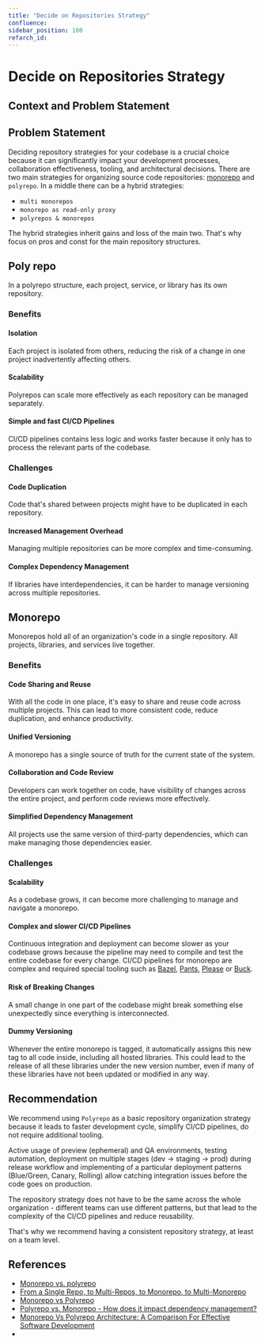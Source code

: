 ```yaml
---
title: "Decide on Repositories Strategy"
confluence:
sidebar_position: 100
refarch_id:
---
```


# Decide on Repositories Strategy

## Context and Problem Statement

## Problem Statement
Deciding repository strategies for your codebase is a crucial choice because it can significantly
impact your development processes, collaboration effectiveness, tooling, and architectural decisions.
There are two main strategies for organizing source code repositories:
[monorepo](https://en.wikipedia.org/wiki/Monorepo) and `polyrepo`.
In a middle there can be a hybrid strategies:
* `multi monorepos`
* `monorepo as read-only proxy`
* `polyrepos & monorepos`

The hybrid strategies inherit gains and loss of the main two.
That's why focus on pros and const for the main repository structures.

## Poly repo

In a polyrepo structure, each project, service, or library has its own repository.

### Benefits

#### Isolation

Each project is isolated from others, reducing the risk of a change in one project inadvertently affecting others.

#### Scalability

Polyrepos can scale more effectively as each repository can be managed separately.

#### Simple and fast CI/CD Pipelines

CI/CD pipelines contains less logic and works faster because it only has to process the relevant parts of the codebase.

### Challenges

#### Code Duplication

Code that's shared between projects might have to be duplicated in each repository.

#### Increased Management Overhead
Managing multiple repositories can be more complex and time-consuming.

#### Complex Dependency Management
If libraries have interdependencies, it can be harder to manage versioning across multiple repositories.


## Monorepo

Monorepos hold all of an organization's code in a single repository. All projects, libraries, and services
live together.

### Benefits

#### Code Sharing and Reuse

With all the code in one place, it's easy to share and reuse code across multiple projects.
This can lead to more consistent code, reduce duplication, and enhance productivity.

#### Unified Versioning
A monorepo has a single source of truth for the current state of the system.

#### Collaboration and Code Review
Developers can work together on code, have visibility of changes across the entire project, and
perform code reviews more effectively.

#### Simplified Dependency Management
All projects use the same version of third-party dependencies, which can make managing those dependencies easier.

### Challenges

#### Scalability
As a codebase grows, it can become more challenging to manage and navigate a monorepo.

#### Complex and slower CI/CD Pipelines
Continuous integration and deployment can become slower as your codebase grows because the pipeline
may need to compile and test the entire codebase for every change.
CI/CD pipelines for monorepo are complex and required special tooling such as
[Bazel](https://bazel.build/), [Pants](https://www.pantsbuild.org/), [Please](https://please.build/) or [Buck](https://buck2.build/).

#### Risk of Breaking Changes
A small change in one part of the codebase might break something else unexpectedly since everything is interconnected.

#### Dummy Versioning
Whenever the entire monorepo is tagged, it automatically assigns this new tag to all code inside, including
all hosted libraries. This could lead to the release of all these libraries under the new version number,
even if many of these libraries have not been updated or modified in any way.


## Recommendation

We recommend using `Polyrepo` as a basic repository organization strategy because it leads to faster development cycle,
simplify CI/CD pipelines, do not require additional tooling.

Active usage of preview (ephemeral) and QA environments, testing automation,
deployment on multiple stages (dev -> staging -> prod) during release workflow and implementing of a particular deployment
patterns (Blue/Green, Canary, Rolling) allow catching integration issues before the code goes on production.

The repository strategy does not have to be the same across the whole organization - different teams can
use different patterns, but that lead to the complexity of the CI/CD pipelines and reduce reusability.

That's why we recommend having a consistent repository strategy, at least on a team level.

## References
* [Monorepo vs. polyrepo](https://github.com/joelparkerhenderson/monorepo-vs-polyrepo)
* [From a Single Repo, to Multi-Repos, to Monorepo, to Multi-Monorepo](https://css-tricks.com/from-a-single-repo-to-multi-repos-to-monorepo-to-multi-monorepo/)
* [Monorepo vs Polyrepo](https://earthly.dev/blog/monorepo-vs-polyrepo/)
* [Polyrepo vs. Monorepo - How does it impact dependency management?](https://www.endorlabs.com/blog/polyrepo-vs-monorepo-how-does-it-impact-dependency-management)
* [Monorepo Vs Polyrepo Architecture: A Comparison For Effective Software Development](https://webo.digital/blog/monorepo-vs-polyrepo-architecture/)
*
